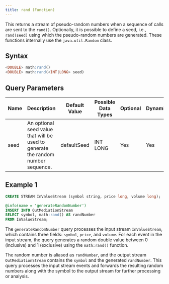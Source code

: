 ```yaml
---
title: rand (Function)
---
```


This returns a stream of pseudo-random numbers when a sequence of calls are sent to the `rand()`. Optionally, it is possible to define a seed, i.e., `rand(seed)` using which the pseudo-random numbers are generated. These functions internally use the `java.util.Random` class.

## Syntax

```sql
<DOUBLE> math:rand()
<DOUBLE> math:rand(<INT|LONG> seed)
```

## Query Parameters

| Name | Description | Default Value | Possible Data Types | Optional | Dynamic |
|------|-------------|---------------|---------------------|----------|---------|
| seed | An optional seed value that will be used to generate the random number sequence. | defaultSeed   | INT LONG            | Yes      | Yes     |

## Example 1

```sql
CREATE STREAM InValueStream (symbol string, price long, volume long);

@info(name = 'generateRandomNumber')
INSERT INTO OutMediationStream
SELECT symbol, math:rand() AS randNumber
FROM InValueStream;
```

The `generateRandomNumber` query processes the input stream `InValueStream`, which contains three fields: `symbol`, `price`, and `volume`. For each event in the input stream, the query generates a random double value between 0 (inclusive) and 1 (exclusive) using the `math:rand()` function.

The random number is aliased as `randNumber`, and the output stream `OutMediationStream` contains the `symbol` and the generated `randNumber`. This query processes the input stream events and forwards the resulting random numbers along with the symbol to the output stream for further processing or analysis.
